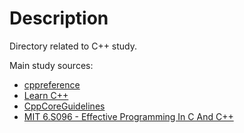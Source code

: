 # Description
Directory related to C++ study.

Main study sources:
- [cppreference](https://en.cppreference.com/w/cpp)
- [Learn C++](https://www.learncpp.com/)
- [CppCoreGuidelines](https://github.com/isocpp/CppCoreGuidelines)
- [MIT 6.S096 - Effective Programming In C And C++](https://ocw.mit.edu/courses/6-s096-effective-programming-in-c-and-c-january-iap-2014/)
